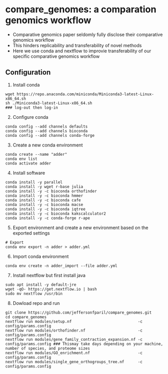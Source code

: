 # compare_genomes: a comparation genomics workflow


- Comparative genomics paper seldomly fully disclose their comparative genomics workflow
- This hinders replicability and transferability of novel methods
- Here we use conda and nextflow to improvie transferability of our specific comparative genomics workflow

## Configuration
1. Install conda
```shell
wget https://repo.anaconda.com/miniconda/Miniconda3-latest-Linux-x86_64.sh
sh ./Miniconda3-latest-Linux-x86_64.sh
### log-out then log-in
```
2. Configure conda
```shell
conda config --add channels defaults
conda config --add channels bioconda
conda config --add channels conda-forge
```

3. Create a new conda environment
```shell
conda create --name "adder"
conda env list
conda activate adder
```

4. Install software
```shell
conda install -y parallel
conda install -y wget r-base julia
conda install -y -c bioconda orthofinder
conda install -y -c bioconda hmmer
conda install -y -c bioconda cafe
conda install -y -c bioconda macse
conda install -y -c bioconda iqtree
conda install -y -c bioconda kakscalculator2
conda install -y -c conda-forge r-ape
```

5. Export environment and create a new environment based on the exported settings
```shell
# Export
conda env export -n adder > adder.yml
```

6. Import conda environment
```shell
conda env create -n adder_import --file adder.yml
```

7. Install nextflow but first install java
```shell
sudo apt install -y default-jre
wget -qO- https://get.nextflow.io | bash
sudo mv nextflow /usr/bin
```

8. Dowload repo and run
```shell
git clone https://github.com/jeffersonfparil/compare_genomes.git
cd compare_genomes
nextflow run modules/setup.nf                             -c config/params.config
nextflow run modules/orthofinder.nf                       -c config/params.config
nextflow run modules/gene_family_contraction_expansion.nf -c config/params.config ### Thismay take days depending on your machine, number of species, and proteome sizes
nextflow run modules/GO_enrichment.nf                     -c config/params.config
nextflow run modules/single_gene_orthogroups_tree.nf      -c config/params.config
```

